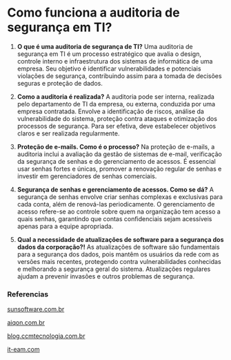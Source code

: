 # Como funciona a auditoria de segurança em TI?

1. **O que é uma auditoria de segurança de TI?**
   Uma auditoria de segurança em TI é um processo estratégico que avalia o design, controle interno e infraestrutura dos sistemas de informática de uma empresa. Seu objetivo é identificar vulnerabilidades e potenciais violações de segurança, contribuindo assim para a tomada de decisões seguras e proteção de dados.

2. **Como a auditoria é realizada?**
   A auditoria pode ser interna, realizada pelo departamento de TI da empresa, ou externa, conduzida por uma empresa contratada. Envolve a identificação de riscos, análise da vulnerabilidade do sistema, proteção contra ataques e otimização dos processos de segurança. Para ser efetiva, deve estabelecer objetivos claros e ser realizada regularmente.

3. **Proteção de e-mails. Como é o processo?**
   Na proteção de e-mails, a auditoria inclui a avaliação da gestão de sistemas de e-mail, verificação da segurança de senhas e do gerenciamento de acessos. É essencial usar senhas fortes e únicas, promover a renovação regular de senhas e investir em gerenciadores de senhas comerciais.

4. **Segurança de senhas e gerenciamento de acessos. Como se dá?**
   A segurança de senhas envolve criar senhas complexas e exclusivas para cada conta, além de renová-las periodicamente. O gerenciamento de acesso refere-se ao controle sobre quem na organização tem acesso a quais senhas, garantindo que contas confidenciais sejam acessíveis apenas para a equipe apropriada.

5. **Qual a necessidade de atualizações de software para a segurança dos dados da corporação?!**
   As atualizações de software são fundamentais para a segurança dos dados, pois mantêm os usuários da rede com as versões mais recentes, protegendo contra vulnerabilidades conhecidas e melhorando a segurança geral do sistema. Atualizações regulares ajudam a prevenir invasões e outros problemas de segurança.

### Referencias

[sunsoftware.com.br](https://sunsoftware.com.br/auditoria-de-ti/)

[aiqon.com.br](https://aiqon.com.br/blog/auditoria-de-seguranca-da-ti-a-chave-para-o-sucesso/)

[blog.ccmtecnologia.com.br](https://blog.ccmtecnologia.com.br/post/como-funciona-auditoria-de-seguranca-em-ti)

[it-eam.com](https://it-eam.com/auditoria-de-seguranca/)
